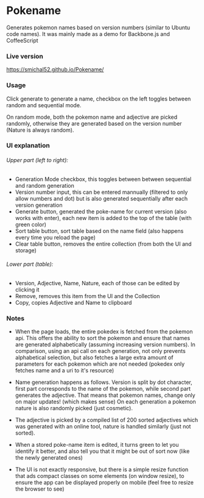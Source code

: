 # Pokename
Generates pokemon names based on version numbers (similar to Ubuntu code names). It was mainly made as a demo for Backbone.js and CoffeeScript




### Live version
https://smichal52.github.io/Pokename/




### Usage
Click generate to generate a name, checkbox on the left toggles between random and sequential mode.

On random mode, both the pokemon name and adjective are picked randomly, otherwise they are generated based on the version number
(Nature is always random).




### UI explanation
###### Upper part (left to right):
* Generation Mode checkbox, this toggles between between sequential and random generation
* Version number input, this can be entered mannually (filtered to only allow numbers and dot) but is also generated sequentially after each version generation
* Generate button, generated the poke-name for current version (also works with enter), each new item is added to the top of the table (with green color)
* Sort table button, sort table based on the name field (also happens every time you reload the page)
* Clear table button, removes the entire collection (from both the UI and storage) 

###### Lower part (table):
* Version, Adjective, Name, Nature, each of those can be edited by clicking it
* Remove, removes this item from the UI and the Collection
* Copy, copies Adjective and Name to clipboard




### Notes
* When the page loads, the entire pokedex is fetched from the pokemon api. This offers the ability to sort the pokemon and ensure that names are generated alphabetically (assuming increasing version numbers). In comparison, using an api call on each generation, not only prevents alphabetical selection, but also fetches a large extra amount of parameters for each pokemon which are not needed (pokedex only fetches name and a uri to it's resource)

* Name generation happens as follows. Version is split by dot character, first part corresponds to the name of the pokemon, while second part generates the adjective. That means that pokemon names, change only on major updates! (which makes sense) On each generation a pokemon nature is also randomly picked (just cosmetic).

* The adjective is picked by a compiled list of 200 sorted adjectives which was generated with an online tool, nature is handled similarly (just not sorted).

* When a stored poke-name item is edited, it turns green to let you identify it better, and also tell you that it might be out of sort now (like the newly generated ones)

* The UI is not exactly responsive, but there is a simple resize function that ads compact classes on some elements (on window resize), to ensure the app can be displayed properly on mobile (feel free to resize the browser to see)

